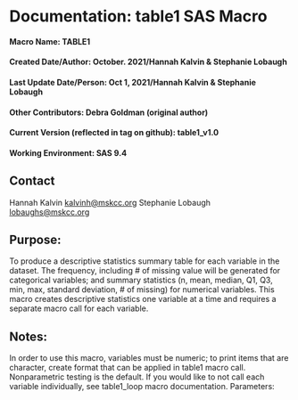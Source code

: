 # Documentation: table1 SAS Macro
#### Macro Name: TABLE1 
#### Created Date/Author: October. 2021/Hannah Kalvin & Stephanie Lobaugh 
#### Last Update Date/Person: Oct 1, 2021/Hannah Kalvin & Stephanie Lobaugh 
#### Other Contributors: Debra Goldman (original author)
#### Current Version (reflected in tag on github): table1_v1.0
#### Working Environment: SAS 9.4 


## Contact 
Hannah Kalvin kalvinh@mskcc.org 
Stephanie Lobaugh lobaughs@mskcc.org 


## Purpose: 
To produce a descriptive statistics summary table for each variable in the dataset. The frequency, including # of missing value will be generated for categorical variables; and summary statistics (n, mean, median, Q1, Q3, min, max, standard deviation, # of missing) for numerical variables.  This macro creates descriptive statistics one variable at a time and requires a separate macro call for each variable.


## Notes: 
In order to use this macro, variables must be numeric; to print items that are character, create format that can be applied in table1 macro call. Nonparametric testing is the default. If you would like to not call each variable individually, see table1_loop macro documentation.
Parameters:
